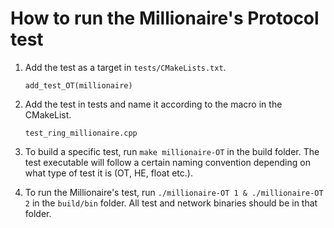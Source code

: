 # How to run the Millionaire's Protocol test

1. Add the test as a target in `tests/CMakeLists.txt`.

    `add_test_OT(millionaire)`

2. Add the test in tests and name it according to the macro in the CMakeList.

    `test_ring_millionaire.cpp`

3. To build a specific test, run `make millionaire-OT` in the build folder. The test executable will follow a certain naming convention depending on what type of test it is (OT, HE, float etc.).

4. To run the Millionaire's test, run `./millionaire-OT 1 & ./millionaire-OT 2` in the `build/bin` folder. All test and network binaries should be in that folder. 

